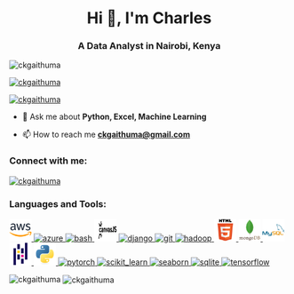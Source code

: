 <h1 align="center">Hi 👋, I'm Charles</h1>
<h3 align="center">A Data Analyst in Nairobi, Kenya</h3>

<p align="left"> <img src="https://komarev.com/ghpvc/?username=ckgaithuma&label=Profile%20views&color=0e75b6&style=flat" alt="ckgaithuma" /> </p>

<p align="left"> <a href="https://github.com/ryo-ma/github-profile-trophy"><img src="https://media.istockphoto.com/id/1356364287/photo/close-up-focus-on-persons-hands-typing-on-the-desktop-computer-backlit-keyboard-screens-show.jpg?s=2048x2048&w=is&k=20&c=bg3j_lxg8rjaW1vvargY4NBY5nb3pkwYTkxOu3tuJDU=" alt="ckgaithuma" /></a> </p>

<p align="left"> <a href="https://twitter.com/ckgaithuma" target="blank"><img src="https://media.istockphoto.com/id/1356364287/photo/close-up-focus-on-persons-hands-typing-on-the-desktop-computer-backlit-keyboard-screens-show.jpg?s=2048x2048&w=is&k=20&c=bg3j_lxg8rjaW1vvargY4NBY5nb3pkwYTkxOu3tuJDU=" alt="ckgaithuma" /></a> </p>

- 💬 Ask me about **Python, Excel, Machine Learning**

- 📫 How to reach me **ckgaithuma@gmail.com**

<h3 align="left">Connect with me:</h3>
<p align="left">
<a href="https://twitter.com/ckgaithuma" target="blank"><img align="center" src="https://raw.githubusercontent.com/rahuldkjain/github-profile-readme-generator/master/src/images/icons/Social/twitter.svg" alt="ckgaithuma" height="30" width="40" /></a>
</p>

<h3 align="left">Languages and Tools:</h3>
<p align="left"> <a href="https://aws.amazon.com" target="_blank" rel="noreferrer"> <img src="https://raw.githubusercontent.com/devicons/devicon/master/icons/amazonwebservices/amazonwebservices-original-wordmark.svg" alt="aws" width="40" height="40"/> </a> <a href="https://azure.microsoft.com/en-in/" target="_blank" rel="noreferrer"> <img src="https://www.vectorlogo.zone/logos/microsoft_azure/microsoft_azure-icon.svg" alt="azure" width="40" height="40"/> </a> <a href="https://www.gnu.org/software/bash/" target="_blank" rel="noreferrer"> <img src="https://www.vectorlogo.zone/logos/gnu_bash/gnu_bash-icon.svg" alt="bash" width="40" height="40"/> </a> <a href="https://canvasjs.com" target="_blank" rel="noreferrer"> <img src="https://raw.githubusercontent.com/Hardik0307/Hardik0307/master/assets/canvasjs-charts.svg" alt="canvasjs" width="40" height="40"/> </a> <a href="https://www.djangoproject.com/" target="_blank" rel="noreferrer"> <img src="https://cdn.worldvectorlogo.com/logos/django.svg" alt="django" width="40" height="40"/> </a> <a href="https://git-scm.com/" target="_blank" rel="noreferrer"> <img src="https://www.vectorlogo.zone/logos/git-scm/git-scm-icon.svg" alt="git" width="40" height="40"/> </a> <a href="https://hadoop.apache.org/" target="_blank" rel="noreferrer"> <img src="https://www.vectorlogo.zone/logos/apache_hadoop/apache_hadoop-icon.svg" alt="hadoop" width="40" height="40"/> </a> <a href="https://www.w3.org/html/" target="_blank" rel="noreferrer"> <img src="https://raw.githubusercontent.com/devicons/devicon/master/icons/html5/html5-original-wordmark.svg" alt="html5" width="40" height="40"/> </a> <a href="https://www.mongodb.com/" target="_blank" rel="noreferrer"> <img src="https://raw.githubusercontent.com/devicons/devicon/master/icons/mongodb/mongodb-original-wordmark.svg" alt="mongodb" width="40" height="40"/> </a> <a href="https://www.mysql.com/" target="_blank" rel="noreferrer"> <img src="https://raw.githubusercontent.com/devicons/devicon/master/icons/mysql/mysql-original-wordmark.svg" alt="mysql" width="40" height="40"/> </a> <a href="https://pandas.pydata.org/" target="_blank" rel="noreferrer"> <img src="https://raw.githubusercontent.com/devicons/devicon/2ae2a900d2f041da66e950e4d48052658d850630/icons/pandas/pandas-original.svg" alt="pandas" width="40" height="40"/> </a> <a href="https://www.python.org" target="_blank" rel="noreferrer"> <img src="https://raw.githubusercontent.com/devicons/devicon/master/icons/python/python-original.svg" alt="python" width="40" height="40"/> </a> <a href="https://pytorch.org/" target="_blank" rel="noreferrer"> <img src="https://www.vectorlogo.zone/logos/pytorch/pytorch-icon.svg" alt="pytorch" width="40" height="40"/> </a> <a href="https://scikit-learn.org/" target="_blank" rel="noreferrer"> <img src="https://upload.wikimedia.org/wikipedia/commons/0/05/Scikit_learn_logo_small.svg" alt="scikit_learn" width="40" height="40"/> </a> <a href="https://seaborn.pydata.org/" target="_blank" rel="noreferrer"> <img src="https://seaborn.pydata.org/_images/logo-mark-lightbg.svg" alt="seaborn" width="40" height="40"/> </a> <a href="https://www.sqlite.org/" target="_blank" rel="noreferrer"> <img src="https://www.vectorlogo.zone/logos/sqlite/sqlite-icon.svg" alt="sqlite" width="40" height="40"/> </a> <a href="https://www.tensorflow.org" target="_blank" rel="noreferrer"> <img src="https://www.vectorlogo.zone/logos/tensorflow/tensorflow-icon.svg" alt="tensorflow" width="40" height="40"/> </a> </p>

<p><img align="left" src="https://github-readme-stats.vercel.app/api/top-langs?username=ckgaithuma&show_icons=true&locale=en&layout=compact" alt="ckgaithuma" /></p>

<p>&nbsp;<img align="center" src="https://github-readme-stats.vercel.app/api?username=ckgaithuma&show_icons=true&locale=en" alt="ckgaithuma" /></p>
